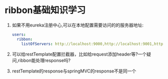 # ribbon基础知识学习

1. 如果不用eureka注册中心,可以在本地配置需要访问的的服务器地址:
    ```yaml
    users:
      ribbon:
        listOfServers: http://localhost:9000,http://localhost:9001,http://localhost:9002
   ```
2. 可以给restTemplate配置拦截器，比如给request添加header等?一个疑问,ribbon能处理response吗?

3. restTemplate的response与springMVC的response不是同一个